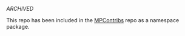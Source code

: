 *ARCHIVED*

This repo has been included in the [MPContribs](https://github.com/materialsproject/MPContribs/tree/master/mpcontribs-users/mpcontribs/users) repo as a namespace package.
